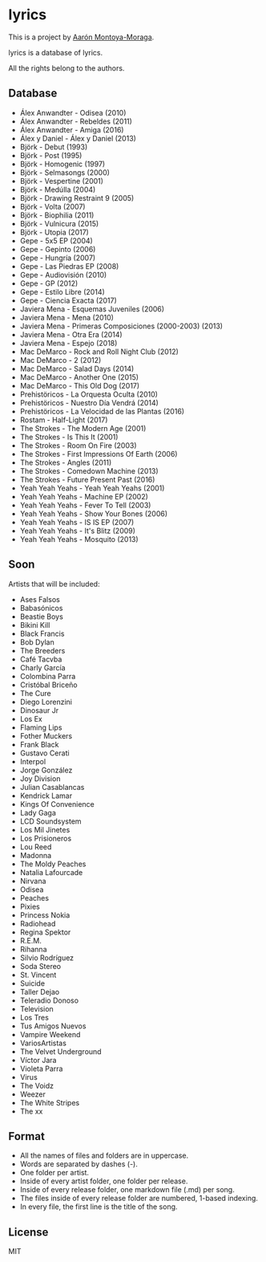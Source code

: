 # lyrics

This is a project by [Aarón Montoya-Moraga](http://montoyamoraga.io/).  

lyrics is a database of lyrics.

All the rights belong to the authors.

## Database

* Álex Anwandter - Odisea (2010)  
* Álex Anwandter - Rebeldes (2011)  
* Álex Anwandter - Amiga (2016)  
* Álex y Daniel - Álex y Daniel (2013)  
* Björk - Debut (1993)  
* Björk - Post (1995)  
* Björk - Homogenic (1997)  
* Björk - Selmasongs (2000)  
* Björk - Vespertine (2001)  
* Björk - Medúlla (2004)  
* Björk - Drawing Restraint 9 (2005)  
* Björk - Volta (2007)  
* Björk - Biophilia (2011)  
* Björk - Vulnicura (2015)  
* Björk - Utopia (2017)  
* Gepe - 5x5 EP (2004)  
* Gepe - Gepinto (2006)  
* Gepe - Hungría (2007)  
* Gepe - Las Piedras EP (2008)  
* Gepe - Audiovisión (2010)  
* Gepe - GP (2012)  
* Gepe - Estilo Libre (2014)  
* Gepe - Ciencia Exacta (2017)  
* Javiera Mena - Esquemas Juveniles (2006)  
* Javiera Mena - Mena (2010)  
* Javiera Mena - Primeras Composiciones (2000-2003) (2013)  
* Javiera Mena - Otra Era (2014)  
* Javiera Mena - Espejo (2018)  
* Mac DeMarco - Rock and Roll Night Club (2012)  
* Mac DeMarco - 2 (2012)  
* Mac DeMarco - Salad Days (2014)  
* Mac DeMarco - Another One (2015)  
* Mac DeMarco - This Old Dog (2017)  
* Prehistöricos - La Orquesta Oculta (2010)  
* Prehistöricos - Nuestro Día Vendrá (2014)  
* Prehistöricos - La Velocidad de las Plantas (2016)  
* Rostam - Half-Light (2017)  
* The Strokes - The Modern Age (2001)  
* The Strokes - Is This It (2001)  
* The Strokes - Room On Fire (2003)  
* The Strokes - First Impressions Of Earth (2006)  
* The Strokes - Angles (2011)  
* The Strokes - Comedown Machine (2013)  
* The Strokes - Future Present Past (2016)  
* Yeah Yeah Yeahs - Yeah Yeah Yeahs (2001)  
* Yeah Yeah Yeahs - Machine EP (2002)  
* Yeah Yeah Yeahs - Fever To Tell (2003)  
* Yeah Yeah Yeahs - Show Your Bones (2006)  
* Yeah Yeah Yeahs - IS IS EP (2007)  
* Yeah Yeah Yeahs - It's Blitz (2009)  
* Yeah Yeah Yeahs - Mosquito (2013)  

## Soon

Artists that will be included:

* Ases Falsos  
* Babasónicos  
* Beastie Boys    
* Bikini Kill  
* Black Francis  
* Bob Dylan  
* The Breeders  
* Café Tacvba  
* Charly García  
* Colombina Parra  
* Cristóbal Briceño  
* The Cure  
* Diego Lorenzini  
* Dinosaur Jr  
* Los Ex  
* Flaming Lips  
* Fother Muckers  
* Frank Black  
* Gustavo Cerati  
* Interpol  
* Jorge González  
* Joy Division  
* Julian Casablancas  
* Kendrick Lamar  
* Kings Of Convenience  
* Lady Gaga  
* LCD Soundsystem  
* Los Mil Jinetes  
* Los Prisioneros  
* Lou Reed  
* Madonna  
* The Moldy Peaches  
* Natalia Lafourcade  
* Nirvana  
* Odisea  
* Peaches  
* Pixies  
* Princess Nokia  
* Radiohead  
* Regina Spektor  
* R.E.M.  
* Rihanna  
* Silvio Rodríguez  
* Soda Stereo  
* St. Vincent  
* Suicide  
* Taller Dejao  
* Teleradio Donoso  
* Television  
* Los Tres  
* Tus Amigos Nuevos  
* Vampire Weekend  
* VariosArtistas  
* The Velvet Underground  
* Víctor Jara  
* Violeta Parra  
* Virus  
* The Voidz  
* Weezer  
* The White Stripes  
* The xx  

## Format  

* All the names of files and folders are in uppercase.  
* Words are separated by dashes (-).
* One folder per artist.
* Inside of every artist folder, one folder per release.  
* Inside of every release folder, one markdown file (.md) per song.  
* The files inside of every release folder are numbered, 1-based indexing.  
* In every file, the first line is the title of the song.  

## License

MIT
